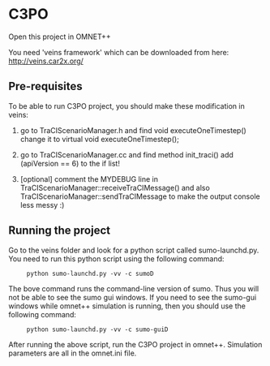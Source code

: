 C3PO
====

Open this project in OMNET++

You need 'veins framework' which can be downloaded from here:
http://veins.car2x.org/

Pre-requisites
--------------

To be able to run C3PO project, you should make these modification in veins:

1) go to TraCIScenarioManager.h and find void executeOneTimestep()
change it to virtual void executeOneTimestep();

2) go to TraCIScenarioManager.cc and find method init_traci()
add (apiVersion == 6) to the if list!

3) [optional] comment the MYDEBUG line in TraCIScenarioManager::receiveTraCIMessage() and also TraCIScenarioManager::sendTraCIMessage to make the output console less messy :)

Running the project
-------------------

Go to the veins folder and look for a python script called sumo-launchd.py. You need to run this python script using the following command:

         python sumo-launchd.py -vv -c sumoD

The bove command runs the command-line version of sumo. Thus you will not be able to see the sumo gui windows. If you need to see the sumo-gui windows while omnet++ simulation is running, then you should use the following command:

         python sumo-launchd.py -vv -c sumo-guiD

After running the above script, run the C3PO project in omnet++. Simulation parameters are all in the omnet.ini file.
